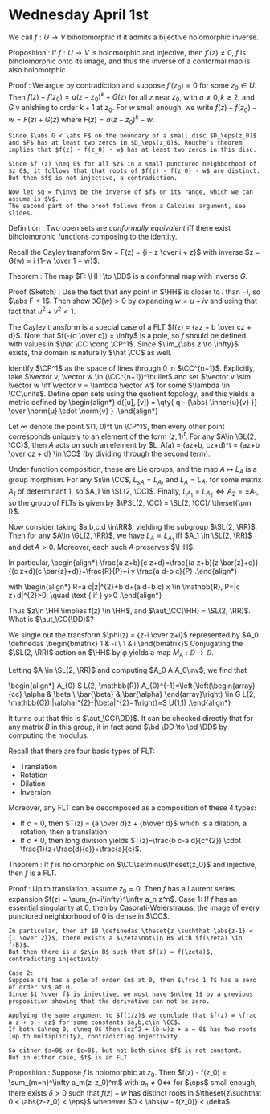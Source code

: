 # Wednesday April 1st

We call $f: U\to V$ biholomorphic if it admits a bijective holomorphic inverse.

Proposition
: If $f: U\to V$ is holomorphic and injective, then $f'(z) \neq 0$, $f$ is biholomorphic onto its image, and thus the inverse of a conformal map is also holomorphic.

Proof
:   We argue by contradiction and suppose $f'(z_0) =0$ for some $z_0 \in U$.
    Then $f(z) - f(z_0) = a(z-z_0)^k + G(z)$ for all $z$ near $z_0$,
    with $a\neq 0, k \geq 2$, and $G$ v anishing to order $k+1$ at $z_0$.
    For $w$ small enough, we write $f(z) - f(z_0) - w = F(z) + G(z)$ where $F(z) = a(z-z_0)^k - w$.

    Since $\abs G < \abs F$ on the boundary of a small disc $D_\eps(z_0)$ and $F$ has at least two zeros in $D_\eps(z_0)$, Rouche's theorem implies that $f(z) - f(z_0) - w$ has at least two zeros in this disc.

    Since $f'(z) \neq 0$ for all $z$ in a small punctured neighborhood of $z_0$, it follows that that roots of $f(z) - f(z_0) - w$ are distinct.
    But then $f$ is not injective, a contradiction.

    Now let $g = f\inv$ be the inverse of $f$ on its range, which we can assume is $V$.
    The second part of the proof follows from a Calculus argument, see slides.


Definition
: Two open sets are *conformally equivalent* iff there exist biholomorphic functions composing to the identity.

Recall the Cayley transform $w = F(z) = {i - z \over i + z}$ with inverse $z = G(w) = i {1-w \over 1 + w}$.

Theorem
: The map $F: \HH \to \DD$ is a conformal map with inverse $G$.

Proof (Sketch)
:   Use the fact that any point in $\HH$ is closer to $i$ than $-i$, so $\abs F < 1$.
    Then show $\Im G(w) > 0$ by expanding $w = u + iv$ and using that fact that $u^2 + v^2 < 1$.

The Cayley transform is a special case of a FLT $f(z) = {az + b \over cz + d}$.
Note that $f(-{d \over c}) = \infty$ is a pole, so $f$ should be defined with values in $\hat \CC \cong \CP^1$.
Since $\lim_{\abs z \to \infty}$ exists, the domain is naturally $\hat \CC$ as well.

Identify $\CP^1$ as the space of lines through $0$ in $\CC^{n+1}$.
Explicitly, take $\vector v, \vector w \in (\CC^{n+1})^\bullet$ and set $\vector v \sim \vector w \iff \vector v = \lambda \vector w$ for some $\lambda \in \CC\units$.
Define open sets using the quotient topology, and this yields a metric defined by
\begin{align*}
d([u], [v]) = \qty{ q - {\abs{ \inner{u}{v}  }} \over \norm{u} \cdot \norm{v} }
.\end{align*}

Let $\infty$ denote the point $(1, 0)^t \in \CP^1$, then every other point corresponds uniquely to an element of the form $(z, 1)^t$.
For any $A\in \GL(2, \CC)$, then $A$ acts on such an element by $L_A(a) = (az+b, cz+d)^t = {az+b \over cz + d} \in \CC$ (by dividing through the second term).

Under function composition, these are Lie groups, and the map $A \mapsto L_A$ is a group morphism.
For any $s\in \CC$, $L_{sA} = L_A$, and $L_A = L_{A_1}$ for some matrix $A_1$ of determinant 1, so $A_1 \in \SL(2, \CC)$.
Finally, $L_{A_1} = L_{A_2} \iff A_2 = \pm A_1$, so the group of FLTs is given by $\PSL(2, \CC) = \SL(2, \CC)/ \theset{\pm I}$.

Now consider taking $a,b,c,d \in\RR$, yielding the subgroup $\SL(2, \RR)$.
Then for any $A\in \GL(2, \RR)$, we have $L_A = L_{A_1}$ iff $A_1 \in \SL(2, \RR)$ and $\det A > 0$.
Moreover, each such $A$ preserves $\HH$.

In particular,
\begin{align*}
\frac{a z+b}{c z+d}=\frac{(a z+b)(z \bar{z}+d)}{(c z+d)(c \bar{z}+d)}=\frac{R}{P}+i y \frac{a d-b c}{P}
.\end{align*}

with
\begin{align*}
R=a c|z|^{2}+b d+(a d+b c) x \in \mathbb{R}, P=|c z+d|^{2}>0, \quad \text { if } y>0
.\end{align*}

Thus $z\in \HH \implies f(z) \in \HH$, and $\aut_\CC(\HH) = \SL(2, \RR)$.
What is $\aut_\CC(\DD)$?

We single out the transform $\phi(z) = {z-i \over z+i}$ represented by
$A_0 \definedas \begin{bmatrix}
1 & -i \
1 & i
\end{bmatrix}$
Conjugating the $\SL(2, \RR)$ action on $\HH$ by $\phi$ yields a map $M_A: \DD \to \DD$.

Letting $A \in \SL(2, \RR)$ and computing $A_0 A A_0\inv$, we find that

\begin{align*}
A_{0} S L(2, \mathbb{R}) A_{0}^{-1}=\left\{\left(\begin{array}{cc}
\alpha & \beta \\
\bar{\beta} & \bar{\alpha}
\end{array}\right) \in G L(2, \mathbb{C}):|\alpha|^{2}-|\beta|^{2}=1\right\}=S U(1,1)
.\end{align*}

It turns out that this is $\aut_\CC(\DD)$.
It can be checked directly that for any matrix $B$ in this group, it in fact send $\bd \DD \to \bd \DD$ by computing the modulus.

Recall that there are four basic types of FLT:

- Translation
- Rotation
- Dilation
- Inversion

Moreover, any FLT can be decomposed as a composition of these 4 types:

- If $c=0$, then $T(z) = {a \over d}z + {b\over d}$ which is a dilation, a rotation, then a translation
- If $c\neq 0$, then long division yields $T(z)=\frac{b c-a d}{c^{2}} \cdot \frac{1}{z+\frac{d}{c}}+\frac{a}{c}$.

Theorem
: If $f$ is holomorphic on $\CC\setminus\theset{z_0}$ and injective, then $f$ is a FLT.


Proof
:   Up to translation, assume $z_0 = 0$.
    Then $f$ has a Laurent series expansion $f(z) = \sum_{n=i\infty}^\infty a_n z^n$.
    Case 1:
    If $f$ has an essential singularity at 0, then by Casorati-Weierstrauss, the image of every punctured neighborhood of 0 is dense in $\CC$.

    In particular, then if $B \definedas \theset{z \suchthat \abs{z-1} < {1 \over 2}}$, there exists a $\zeta\not\in B$ with $f(\zeta) \in f(B)$.
    But then there is a $z\in B$ such that $f(z) = f(\zeta)$, contradicting injectivity.

    Case 2:
    Suppose $f$ has a pole of order $n$ at 0, then $\frac 1 f$ has a zero of order $n$ at 0.
    Since $1 \over f$ is injective, we must have $n\leq 1$ by a previous proposition showing that the derivative can not be zero.

    Applying the same argument to $f(1/z)$ we conclude that $f(z) = \frac a z + b + cz$ for some constants $a,b,c\in \CC$.
    If both $a\neq 0, c\neq 0$ then $cz^2 + (b-w)z + a = 0$ has two roots (up to multiplicity), contradicting injectivity.

    So either $a=0$ or $c=0$, but not both since $f$ is not constant.
    But in either case, $f$ is an FLT.

Proposition
:   Suppose $f$ is holomorphic at $z_0$.
    Then $f(z) - f(z_0) = \sum_{m=n}^\infty a_m(z-z_0)^m$ with $a_n \neq 0 \iff$ for $\eps$ small enough, there exists $\delta > 0$ such that $f(z) - w$ has distinct roots in $\theset{z\suchthat 0 < \abs{z-z_0} < \eps}$ whenever $0 < \abs{w - f(z_0)} < \delta$.
